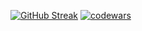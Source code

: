 [![GitHub Streak](https://github-readme-streak-stats-three-sepia.vercel.app?user=Poliklot)](https://git.io/streak-stats)
[![codewars](https://www.codewars.com/users/Poliklot/badges/large)](https://www.codewars.com/users/Poliklot)   
